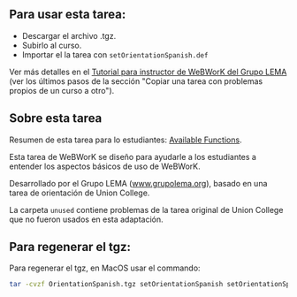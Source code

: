 ## Para usar esta tarea:

*  Descargar el archivo .tgz.
*  Subirlo al curso.
*  Importar el la tarea con `setOrientationSpanish.def`

Ver más detalles en el [Tutorial para instructor de WeBWorK del Grupo LEMA](https://docs.google.com/document/d/e/2PACX-1vRuSzbWGHnGnIDhBr956HmYldIL0jXGkYZb5LrwolOthnEB4VF6ubRFzGVERBEx4WgQKTU90afq8AnX/pub#h.eg89zk705kp5) (ver los últimos pasos de la sección "Copiar una tarea con problemas propios de un curso a otro").

## Sobre esta tarea

Resumen de esta tarea para lo estudiantes: [Available Functions](https://webwork.maa.org/wiki/Available_Functions).

Esta tarea de WeBWorK se diseño para ayudarle a los estudiantes a entender los aspectos básicos de uso de WeBWorK.

Desarrollado por el Grupo LEMA (www.grupolema.org), basado en una tarea de orientación de Union College.


La carpeta `unused` contiene problemas de la tarea original de Union College que no fueron usados en esta adaptación.

## Para regenerar el tgz:

Para regenerar el tgz, en MacOS usar el commando:

```bash
tar -cvzf OrientationSpanish.tgz setOrientationSpanish setOrientationSpanish.def
```
